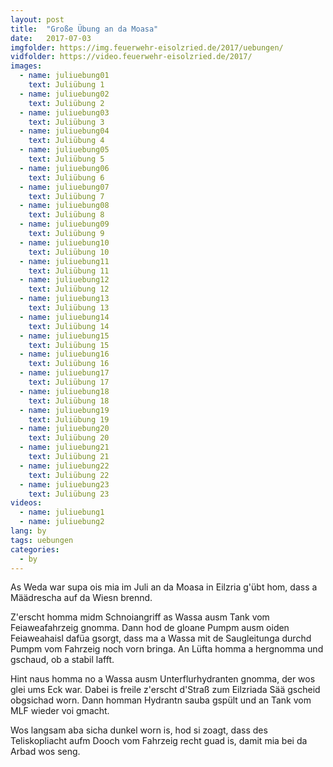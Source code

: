 ```yaml
---
layout: post
title:  "Große Übung an da Moasa"
date:   2017-07-03
imgfolder: https://img.feuerwehr-eisolzried.de/2017/uebungen/
vidfolder: https://video.feuerwehr-eisolzried.de/2017/
images:
  - name: juliuebung01
    text: Juliübung 1
  - name: juliuebung02
    text: Juliübung 2
  - name: juliuebung03
    text: Juliübung 3
  - name: juliuebung04
    text: Juliübung 4
  - name: juliuebung05
    text: Juliübung 5
  - name: juliuebung06
    text: Juliübung 6
  - name: juliuebung07
    text: Juliübung 7
  - name: juliuebung08
    text: Juliübung 8
  - name: juliuebung09
    text: Juliübung 9
  - name: juliuebung10
    text: Juliübung 10
  - name: juliuebung11
    text: Juliübung 11
  - name: juliuebung12
    text: Juliübung 12
  - name: juliuebung13
    text: Juliübung 13
  - name: juliuebung14
    text: Juliübung 14
  - name: juliuebung15
    text: Juliübung 15
  - name: juliuebung16
    text: Juliübung 16
  - name: juliuebung17
    text: Juliübung 17
  - name: juliuebung18
    text: Juliübung 18
  - name: juliuebung19
    text: Juliübung 19
  - name: juliuebung20
    text: Juliübung 20
  - name: juliuebung21
    text: Juliübung 21
  - name: juliuebung22
    text: Juliübung 22
  - name: juliuebung23
    text: Juliübung 23
videos:
  - name: juliuebung1
  - name: juliuebung2
lang: by
tags: uebungen
categories:
  - by
---
```

As Weda war supa ois mia im Juli an da Moasa in Eilzria g'übt hom, dass a Määdrescha auf da Wiesn brennd.

Z'erscht homma midm Schnoiangriff as Wassa ausm Tank vom Feiaweafahrzeig gnomma. Dann hod de gloane Pumpm ausm oiden Feiaweahaisl dafüa gsorgt, dass ma a Wassa mit de Saugleitunga durchd Pumpm vom Fahrzeig noch vorn bringa. An Lüfta homma a hergnomma und gschaud, ob a stabil lafft.

Hint naus homma no a Wassa ausm Unterflurhydranten gnomma, der wos glei ums Eck war. Dabei is freile z'erscht d'Straß zum Eilzriada Sää gscheid obgsichad worn. Dann homman Hydrantn sauba gspült und an Tank vom MLF wieder voi gmacht.

Wos langsam aba sicha dunkel worn is, hod si zoagt, dass des Teliskopliacht aufm Dooch vom Fahrzeig recht guad is, damit mia bei da Arbad wos seng.
